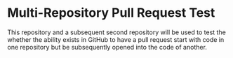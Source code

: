 # Multi-Repository Pull Request Test

This repository and a subsequent second repository will be used to test the
whether the ability exists in GitHub to have a pull request start with code in
one repository but be subsequently opened into the code of another.
